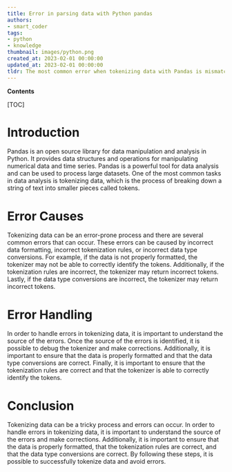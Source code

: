 ```yaml
---
title: Error in parsing data with Python pandas
authors:
- smart_coder
tags:
- python
- knowledge
thumbnail: images/python.png
created_at: 2023-02-01 00:00:00
updated_at: 2023-02-01 00:00:00
tldr: The most common error when tokenizing data with Pandas is mismatched delimiters.
---
```


**Contents**

[TOC]

# Introduction
Pandas is an open source library for data manipulation and analysis in Python. It provides data structures and operations for manipulating numerical data and time series. Pandas is a powerful tool for data analysis and can be used to process large datasets. One of the most common tasks in data analysis is tokenizing data, which is the process of breaking down a string of text into smaller pieces called tokens.

# Error Causes
Tokenizing data can be an error-prone process and there are several common errors that can occur. These errors can be caused by incorrect data formatting, incorrect tokenization rules, or incorrect data type conversions. For example, if the data is not properly formatted, the tokenizer may not be able to correctly identify the tokens. Additionally, if the tokenization rules are incorrect, the tokenizer may return incorrect tokens. Lastly, if the data type conversions are incorrect, the tokenizer may return incorrect tokens.

# Error Handling
In order to handle errors in tokenizing data, it is important to understand the source of the errors. Once the source of the errors is identified, it is possible to debug the tokenizer and make corrections. Additionally, it is important to ensure that the data is properly formatted and that the data type conversions are correct. Finally, it is important to ensure that the tokenization rules are correct and that the tokenizer is able to correctly identify the tokens.

# Conclusion
Tokenizing data can be a tricky process and errors can occur. In order to handle errors in tokenizing data, it is important to understand the source of the errors and make corrections. Additionally, it is important to ensure that the data is properly formatted, that the tokenization rules are correct, and that the data type conversions are correct. By following these steps, it is possible to successfully tokenize data and avoid errors.
